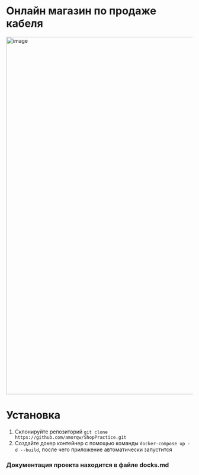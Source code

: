 # Онлайн магазин по продаже кабеля
<img width="1920" height="962" alt="image" src="https://github.com/user-attachments/assets/a07725f8-cfe2-420b-81fb-82069f8d3959" />

# Установка 
1. Склонируйте репозиторий `git clone https://github.com/amorqw/ShopPractice.git`
2. Создайте докер контейнер с помощью команды `docker-compose up -d --build`, после чего приложение автоматически запустится
   
### Документация проекта находится в файле docks.md

